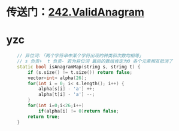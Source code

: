 # 传送门：[242.ValidAnagram](https://leetcode.cn/problems/valid-anagram/)

# yzc
```c++
    // 异位词:「两个字符串中某个字符出现的种类和次数均相等」
    // s 负责+  t 负责- 若为异位词 最后的数组肯定为0 各个元素相互抵消了
    static bool isAnagramMap(string s, string t) {
        if (s.size() != t.size()) return false;
        vector<int> alpha(26);
        for(int i = 0; i< s.length(); i++) {
            alpha[s[i] - 'a'] ++;
            alpha[t[i] - 'a'] --;
        }
        for(int i=0;i<26;i++)
            if(alpha[i] != 0)return false;
        return true;
    }
```
